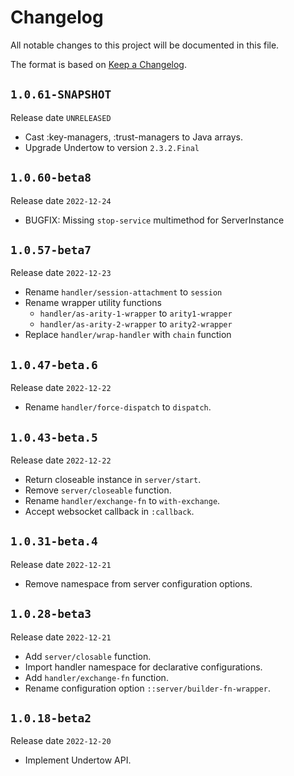 # Changelog

All notable changes to this project will be documented in this file.

The format is based on [Keep a Changelog](https://keepachangelog.com/en/1.0.0/).

## `1.0.61-SNAPSHOT`

Release date `UNRELEASED`

- Cast :key-managers, :trust-managers to Java arrays.
- Upgrade Undertow to version `2.3.2.Final`

## `1.0.60-beta8`

Release date `2022-12-24`

- BUGFIX: Missing `stop-service` multimethod for ServerInstance

## `1.0.57-beta7`

Release date `2022-12-23`

- Rename `handler/session-attachment` to `session`
- Rename wrapper utility functions
    - `handler/as-arity-1-wrapper` to `arity1-wrapper`
    - `handler/as-arity-2-wrapper` to `arity2-wrapper`
- Replace `handler/wrap-handler` with `chain` function

## `1.0.47-beta.6`

Release date `2022-12-22`

- Rename `handler/force-dispatch` to `dispatch`.

## `1.0.43-beta.5`

Release date `2022-12-22`

- Return closeable instance in `server/start`.
- Remove `server/closeable` function.
- Rename `handler/exchange-fn` to `with-exchange`.
- Accept websocket callback in `:callback`.

## `1.0.31-beta.4`

Release date `2022-12-21`

- Remove namespace from server configuration options.

## `1.0.28-beta3`

Release date `2022-12-21`

- Add `server/closable` function.
- Import handler namespace for declarative configurations.
- Add `handler/exchange-fn` function.
- Rename configuration option `::server/builder-fn-wrapper`.

## `1.0.18-beta2`

Release date `2022-12-20`

- Implement Undertow API.
